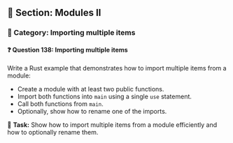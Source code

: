 ## 📘 Section: Modules II  
### 🔹 Category: Importing multiple items  
#### ❓ Question 138: Importing multiple items

Write a Rust example that demonstrates how to import multiple items from a module:

- Create a module with at least two public functions.
- Import both functions into `main` using a single `use` statement.
- Call both functions from `main`.
- Optionally, show how to rename one of the imports.

🔧 **Task:** Show how to import multiple items from a module efficiently and how to optionally rename them.
